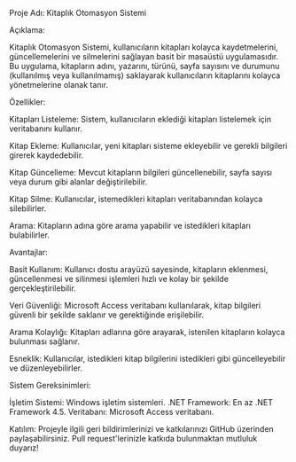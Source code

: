 Proje Adı: Kitaplık Otomasyon Sistemi


Açıklama:

Kitaplık Otomasyon Sistemi, kullanıcıların kitapları kolayca kaydetmelerini, güncellemelerini ve silmelerini sağlayan basit bir masaüstü uygulamasıdır. Bu uygulama, kitapların adını, yazarını, türünü, sayfa sayısını ve durumunu (kullanılmış veya kullanılmamış) saklayarak kullanıcıların kitaplarını kolayca yönetmelerine olanak tanır.


Özellikler:

Kitapları Listeleme: Sistem, kullanıcıların eklediği kitapları listelemek için veritabanını kullanır.

Kitap Ekleme: Kullanıcılar, yeni kitapları sisteme ekleyebilir ve gerekli bilgileri girerek kaydedebilir.

Kitap Güncelleme: Mevcut kitapların bilgileri güncellenebilir, sayfa sayısı veya durum gibi alanlar değiştirilebilir.

Kitap Silme: Kullanıcılar, istemedikleri kitapları veritabanından kolayca silebilirler.

Arama: Kitapların adına göre arama yapabilir ve istedikleri kitapları bulabilirler.


Avantajlar:

Basit Kullanım: Kullanıcı dostu arayüzü sayesinde, kitapların eklenmesi, güncellenmesi ve silinmesi işlemleri hızlı ve kolay bir şekilde gerçekleştirilebilir.

Veri Güvenliği: Microsoft Access veritabanı kullanılarak, kitap bilgileri güvenli bir şekilde saklanır ve gerektiğinde erişilebilir.

Arama Kolaylığı: Kitapları adlarına göre arayarak, istenilen kitapların kolayca bulunması sağlanır.

Esneklik: Kullanıcılar, istedikleri kitap bilgilerini istedikleri gibi güncelleyebilir ve düzenleyebilirler.


Sistem Gereksinimleri:

İşletim Sistemi: Windows işletim sistemleri.
.NET Framework: En az .NET Framework 4.5.
Veritabanı: Microsoft Access veritabanı.


Katılım:
Projeyle ilgili geri bildirimlerinizi ve katkılarınızı GitHub üzerinden paylaşabilirsiniz. Pull request'lerinizle katkıda bulunmaktan mutluluk duyarız!
